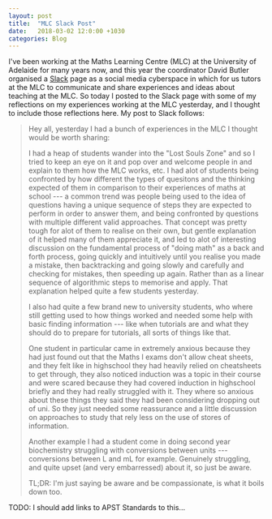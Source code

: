 ```yaml
---
layout: post
title:  "MLC Slack Post"
date:   2018-03-02 12:0:00 +1030
categories: Blog
---
```


I've been working at the Maths Learning Centre (MLC) at the University of Adelaide for many years now, and this year the coordinator David Butler organised a [Slack](https://slack.com/) page as a social media cyberspace in which for us tutors at the MLC to communicate and share experiences and ideas about teaching at the MLC. So today I posted to the Slack page with some of my reflections on my experiences working at the MLC yesterday, and I thought to include those reflections here. My post to Slack follows:

<blockquote markdown="1">

Hey all, yesterday I had a bunch of experiences in the MLC I thought would be worth sharing:

I had a heap of students wander into the "Lost Souls Zone" and so I tried to keep an eye on it and pop over and welcome people in and explain to them how the MLC works, etc. I had alot of students being confronted by how different the types of quesitons and the thinking expected of them in comparison to their experiences of maths at school --- a common trend was people being used to the idea of questions having a unique sequence of steps they are expected to perform in order to answer them, and being confronted by questions with multiple different valid approaches. That concept was pretty tough for alot of them to realise on their own, but gentle explanation of it helped many of them appreciate it, and led to alot of interesting discussion on the fundamental process of "doing math" as a back and forth process, going quickly and intuitively until you realise you made a mistake, then backtracking and going slowly and carefully and checking for mistakes, then speeding up again. Rather than as a linear sequence of algorithmic steps to memorise and apply. That explanation helped quite a few students yesterday.

I also had quite a few brand new to university students, who where still getting used to how things worked and needed some help with basic finding information --- like when tutorials are and what they should do to prepare for tutorials, all sorts of things like that.

One student in particular came in extremely anxious because they had just found out that the Maths I exams don't allow cheat sheets, and they felt like in highschool they had heavily relied on cheatsheets to get through, they also noticed induction was a topic in their course and were scared because they had covered induction in highschool briefly and they had really struggled with it. They where so anxious about these things they said they had been considering dropping out of uni. So they just needed some reassurance and a little discussion on approaches to study that rely less on the use of stores of information.

Another example I had a student come in doing second year biochemistry struggling with conversions between units --- conversions between L and mL for example. Genuinely struggling, and quite upset (and very embarressed) about it, so just be aware.

TL;DR: I'm just saying be aware and be compassionate, is what it boils down too.

</blockquote>

TODO: I should add links to APST Standards to this...

